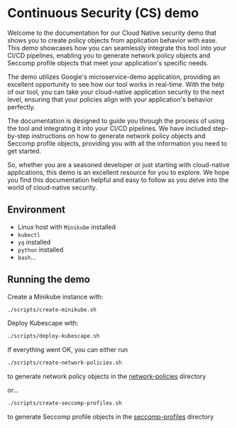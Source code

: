 #  Continuous Security (CS) demo

Welcome to the documentation for our Cloud Native security demo that shows you to create policy objects from application behavior with ease. This demo showcases how you can seamlessly integrate this tool into your CI/CD pipelines, enabling you to generate network policy objects and Seccomp profile objects that meet your application's specific needs.

The demo utilizes Google's microservice-demo application, providing an excellent opportunity to see how our tool works in real-time. With the help of our tool, you can take your cloud-native application security to the next level, ensuring that your policies align with your application's behavior perfectly.

The documentation is designed to guide you through the process of using the tool and integrating it into your CI/CD pipelines. We have included step-by-step instructions on how to generate network policy objects and Seccomp profile objects, providing you with all the information you need to get started.

So, whether you are a seasoned developer or just starting with cloud-native applications, this demo is an excellent resource for you to explore. We hope you find this documentation helpful and easy to follow as you delve into the world of cloud-native security.

## Environment
* Linux host with `Minikube` installed
* `kubectl`
* `yq` installed
* `python` installed
* `bash`...

## Running the demo
Create a Minikube instance with:
```bash
./scripts/create-minikube.sh
```

Deploy Kubescape with:
```bash
./scripts/deploy-kubescape.sh
```

If everything went OK, you can either run

```bash
./scripts/create-network-policies.sh
```
to generate network policy objects in the [network-policies](/network-policies/) directory

or...

```bash
./scripts/create-seccomp-profiles.sh
```
to generate Seccomp profile objects in the [seccomp-profiles](/seccomp-profiles/) directory




